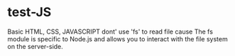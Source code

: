 # test-JS
Basic HTML, CSS, JAVASCRIPT 
dont' use 'fs' to read file cause The fs module is specific to Node.js and allows you to interact with the file system on the server-side.

